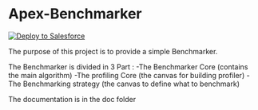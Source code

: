 # Apex-Benchmarker

<a href="https://githubsfdeploy.herokuapp.com?owner=ForceComDeveloper&repo=Apex-Benchmarker">
  <img alt="Deploy to Salesforce"
       src="https://raw.githubusercontent.com/afawcett/githubsfdeploy/master/src/main/webapp/resources/img/deploy.png">
</a>

The purpose of this project is to provide a simple Benchmarker.

The Benchmarker is divided in 3 Part :
-The Benchmarker Core (contains the main algorithm)
-The profiling Core (the canvas for building profiler)
-The Benchmarking strategy (the canvas to define what to benchmark)

The documentation is in the doc folder
